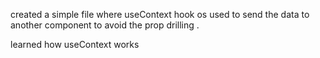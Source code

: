 created a simple file where useContext hook os used to send the data to another component to avoid the prop drilling .

learned how useContext works
